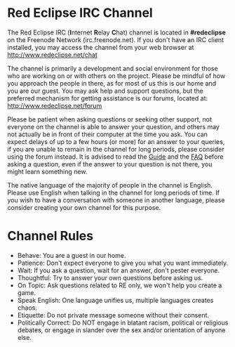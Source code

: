 # Red Eclipse IRC Channel
The Red Eclipse IRC (**I**nternet **R**elay **C**hat) channel is located in **#redeclipse** on the Freenode Network (irc.freenode.net). If you don't have an IRC client installed, you may access the channel from your web browser at http://www.redeclipse.net/chat

The channel is primarily a development and social environment for those who are working on or with others on the project. Please be mindful of how you approach the people in there, as for most of us this is our home and you are our guest. You may ask help and support questions, but the preferred mechanism for getting assistance is our forums, located at: http://www.redeclipse.net/forum

Please be patient when asking questions or seeking other support, not everyone on the channel is able to answer your question, and others may not actually be in front of their computer at the time you ask. You can expect delays of up to a few hours (or more) for an answer to your queries, if you are unable to remain in the channel for long periods, please consider using the forum instead. It is advised to read the [Guide](Gameplay-Guide) and the [FAQ](FAQ) before asking a question, even if the answer to your question is not there, you might learn something new.

The native language of the majority of people in the channel is English. Please use English when talking in the channel for long periods of time. If you wish to have a conversation with someone in another language, please consider creating your own channel for this purpose.

# Channel Rules

- Behave: You are a guest in our home.
- Patience: Don't expect everyone to give you what you want immediately.
- Wait: If you ask a question, wait for an answer, don't pester everyone.
- Thoughtful: Try to answer your own questions before asking us.
- On Topic: Ask questions related to RE only, we won't help you create a game.
- Speak English: One language unifies us, multiple languages creates chaos.
- Etiquette: Do not private message someone without their consent.
- Politically Correct: Do NOT engage in blatant racism, political or religious debates, or engage in slander over the sex and/or orientation of anyone else.
